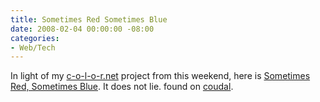 ```yaml
---
title: Sometimes Red Sometimes Blue
date: 2008-02-04 00:00:00 -08:00
categories:
- Web/Tech
---
```


<p>In light of my <a href="http://c-o-l-o-r.net">c-o-l-o-r.net</a> project from this weekend, here is <a href="http://www.sometimesredsometimesblue.com/">Sometimes Red, Sometimes Blue</a>. It does not lie. found on <a href="http://coudal.com/">coudal</a>.</p>
